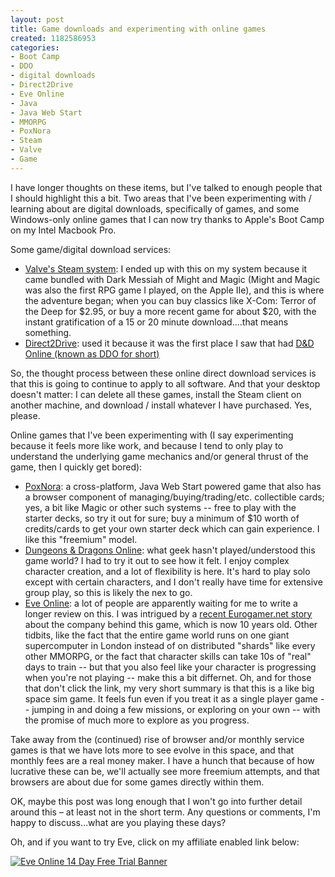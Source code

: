 ```yaml
--- 
layout: post
title: Game downloads and experimenting with online games
created: 1182586953
categories: 
- Boot Camp
- DDO
- digital downloads
- Direct2Drive
- Eve Online
- Java
- Java Web Start
- MMORPG
- PoxNora
- Steam
- Valve
- Game
---
```

<p>I have longer thoughts on these items, but I&#39;ve talked to enough people that I should highlight this a bit. Two areas that I&#39;ve been experimenting with / learning about are digital downloads, specifically of games, and some Windows-only online games that I can now try thanks to Apple&#39;s Boot Camp on my Intel Macbook Pro.</p><p>Some game/digital download services:</p><ul><li><a href="http://www.steampowered.com/">Valve&#39;s Steam system</a>: I ended up with this on my system because it came bundled with Dark Messiah of Might and Magic (Might and Magic was also the first RPG game I played, on the Apple IIe), and this is where the adventure began; when you can buy classics like X-Com: Terror of the Deep for $2.95, or buy a more recent game for about $20, with the instant gratification of a 15 or 20 minute download....that means something.<br /></li><li><a href="http://www.direct2drive.com">Direct2Drive</a>: used it because it was the first place I saw that had <a href="http://www.ddo.com/">D&amp;D Online (known as DDO for short)</a></li></ul><p>So, the thought process between these online direct download services is that this is going to continue to apply to all software. And that your desktop doesn&#39;t matter: I can delete all these games, install the Steam client on another machine, and download / install whatever I have purchased. Yes, please.</p><p>Online games that I&#39;ve been experimenting with (I say experimenting because it feels more like work, and because I tend to only play to understand the underlying game mechanics and/or general thrust of the game, then I quickly get bored):</p><ul><li><a href="http://www.poxnora.com">PoxNora</a>: a cross-platform, Java Web Start powered game that also has a browser component of managing/buying/trading/etc. collectible cards; yes, a bit like Magic or other such systems -- free to play with the starter decks, so try it out for sure; buy a minimum of $10 worth of credits/cards to get your own starter deck which can gain experience. I like this &quot;freemium&quot; model.</li><li><a href="http://www.ddo.com">Dungeons &amp; Dragons Online</a>: what geek hasn&#39;t played/understood this game world? I had to try it out to see how it felt. I enjoy complex character creation, and a lot of flexibility is here. It&#39;s hard to play solo except with certain characters, and I don&#39;t really have time for extensive group play, so this is likely the nex to go.</li><li><a href="http://www.eve-online.com/">Eve Online</a>: a lot of people are apparently waiting for me to write a longer review on this. I was intrigued by a <a href="http://www.eurogamer.net/article.php?article_id=77768">recent Eurogamer.net story</a> about the company behind this game, which is now 10 years old. Other tidbits, like the fact that the entire game world runs on one giant supercomputer in London instead of on distributed &quot;shards&quot; like every other MMORPG, or the fact that character skills can take 10s of &quot;real&quot; days to train -- but that you also feel like your character is progressing when you&#39;re not playing -- make this a bit differnet. Oh, and for those that don&#39;t click the link, my very short summary is that this is a like big space sim game. It feels fun even if you treat it as a single player game -- jumping in and doing a few missions, or exploring on your own -- with the promise of much more to explore as you progress. </li></ul><p>Take away from the (continued) rise of browser and/or monthly service games is that we have lots more to see evolve in this space, and that monthly fees are a real money maker. I have a hunch that because of how lucrative these can be, we&#39;ll actually see more freemium attempts, and that browsers are about due for some games directly within them.</p><p>OK, maybe this post was long enough that I won&#39;t go into further detail around this – at least not in the short term. Any questions or comments, I&#39;m happy to discuss...what are you playing these days?</p><p>Oh, and if you want to try Eve, click on my affiliate enabled link below:</p><a href="https://secure.eve-online.com/ft/?aid=102976" title="Eve Online 14 Day Free Trial - Boris' affiliate code"><img src="/sites/bmannconsulting.com/files/468x60.gif" border="0" alt="Eve Online 14 Day Free Trial Banner" /></a>
